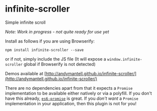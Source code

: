 # infinite-scroller
Simple infinite scroll

*Note: Work in progress - not quite ready for use yet*

Install as follows if you are using Browserify:

```npm install infinite-scroller --save```

or if not, simply include the JS file (It will expose a `window.infinite-scroller` global if Browserify is not detected)

Demos available at [http://andymantell.github.io/infinite-scroller/](http://andymantell.github.io/infinite-scroller/)

There are no dependencies apart from that it expects a `Promise` implementation to be available either natively or via a polyfill. If you don't have this already, [`es6-promise`](https://github.com/jakearchibald/es6-promise) is great. If you *don't want* a `Promise` implementation in your application, then this plugin is not for you!
